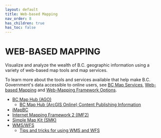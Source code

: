```yaml
---
layout: default
title: Web-based Mapping
nav_order: 8
has_children: true
has_toc: false
---
```


# WEB-BASED MAPPING

Visualize and analyze the wealth of B.C. geographic information using a variety of web-based map tools and map services.

To learn more about the tools and services available that help make B.C. Government's data accessible to online users, see [BC Map Services](https://www2.gov.bc.ca/gov/content?id=95D78D544B244F34B89223EF069DF74E), [Web-based Mapping](https://www2.gov.bc.ca/gov/content?id=347AC53EB6F84601841241BD51FF3871) and [Web-Mapping Framework Options](https://bcgov.github.io/bcwebmaps-options/web-mapping-frameworks).


+ [BC Map Hub (AGO)](https://www2.gov.bc.ca/gov/content?id=DE0602BB42664AA28C9F059D45CC1CC2)  
  + [BC Map Hub (ArcGIS Online) Content Publishing Information](dps_maphub_w.md)
+ [iMapBC](https://www2.gov.bc.ca/gov/content?id=C52F8C3BFE8C4110A63171337F363F43)
+ [Internet Mapping Framework 2 (IMF2)](https://bcgov.github.io/bcwebmaps-options/web-mapping-frameworks/imf2.html)
+ [Simple Map Kit (SMK)](https://bcgov.github.io/bcwebmaps-options/web-mapping-frameworks/smk.html)
+ [WMS/WFS](https://www2.gov.bc.ca/gov/content?id=95D78D544B244F34B89223EF069DF74E)
  + [Tips and tricks for using WMS and WFS](tips_tricks_webservices.md)
